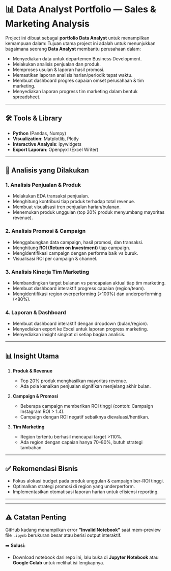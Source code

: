 # 📊 Data Analyst Portfolio — Sales & Marketing Analysis

Project ini dibuat sebagai **portfolio Data Analyst** untuk menampilkan kemampuan dalam:
Tujuan utama project ini adalah untuk menunjukkan bagaimana seorang **Data Analyst** membantu perusahaan dalam:
- Menyediakan data untuk departemen Business Development.
- Melakukan analisis penjualan dan produk.
- Memproses usulan & laporan hasil promosi.
- Memastikan laporan analisis harian/periodik tepat waktu.
- Membuat dashboard progres capaian omset perusahaan & tim marketing.
- Menyediakan laporan progress tim marketing dalam bentuk spreadsheet.

---

## 🛠️ Tools & Library
- **Python** (Pandas, Numpy)
- **Visualization**: Matplotlib, Plotly
- **Interactive Analysis**: ipywidgets
- **Export Laporan**: Openpyxl (Excel Writer)

---

## 📌 Analisis yang Dilakukan
### 1. Analisis Penjualan & Produk
- Melakukan EDA transaksi penjualan.
- Menghitung kontribusi tiap produk terhadap total revenue.
- Membuat visualisasi tren penjualan harian/bulanan.
- Menemukan produk unggulan (top 20% produk menyumbang mayoritas revenue).

### 2. Analisis Promosi & Campaign
- Menggabungkan data campaign, hasil promosi, dan transaksi.
- Menghitung **ROI (Return on Investment)** tiap campaign.
- Mengidentifikasi campaign dengan performa baik vs buruk.
- Visualisasi ROI per campaign & channel.

### 3. Analisis Kinerja Tim Marketing
- Membandingkan target bulanan vs pencapaian aktual tiap tim marketing.
- Membuat dashboard interaktif progress capaian (region/team).
- Mengidentifikasi region overperforming (>100%) dan underperforming (<80%).

### 4. Laporan & Dashboard
- Membuat dashboard interaktif dengan dropdown (bulan/region).
- Menyediakan export ke Excel untuk laporan progress marketing.
- Menyediakan insight singkat di setiap bagian analisis.

---

## 📊 Insight Utama
1. **Produk & Revenue**
   - Top 20% produk menghasilkan mayoritas revenue.
   - Ada pola kenaikan penjualan signifikan menjelang akhir bulan.

2. **Campaign & Promosi**
   - Beberapa campaign memberikan ROI tinggi (contoh: Campaign Instagram ROI > 1.4).
   - Campaign dengan ROI negatif sebaiknya dievaluasi/hentikan.

3. **Tim Marketing**
   - Region tertentu berhasil mencapai target >110%.
   - Ada region dengan capaian hanya 70–80%, butuh strategi tambahan.

---

## ✅ Rekomendasi Bisnis
- Fokus alokasi budget pada produk unggulan & campaign ber-ROI tinggi.
- Optimalkan strategi promosi di region yang underperform.
- Implementasikan otomatisasi laporan harian untuk efisiensi reporting.

---
---
## ⚠️ Catatan Penting
GitHub kadang menampilkan error **"Invalid Notebook"** saat mem-preview file `.ipynb` berukuran besar atau berisi output interaktif.  

➡️ **Solusi:**  
- Download notebook dari repo ini, lalu buka di **Jupyter Notebook** atau **Google Colab** untuk melihat isi lengkapnya.  
